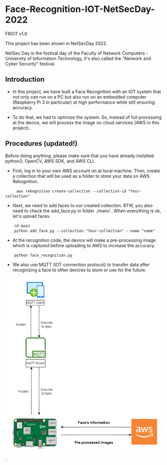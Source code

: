 # Face-Recognition-IOT-NetSecDay-2022

FRIOT v1.0

This project has been shown in NetSecDay 2022.

NetSec Day is the festival day of the Faculty of Network Computers - University of Information Technology, it's also called the "Network and Cyber Security" festival.

## Introduction
 - In this project, we have built a Face Recognition with an IOT system that not only can run on a PC but also run on an embedded computer (Raspberry Pi 3 in particular) at high performance while still ensuring accuracy.

 - To do that, we had to optimize the system. So, instead of full processing at the device, we will process the image on cloud services (AWS in this project).
 
## Procedures (updated!)
Before doing anything, please make sure that you have already installed python3, OpenCV, AWS SDK, and AWS CLI.
 
 - First, log in to your own AWS account on at local machine. Then, create a collection that will be used as a folder to store your data on AWS Rekognition.
```
     aws rekognition create-collection --collection-id "Your-collection"
```

 - Next, we need to add faces to our created collection. BTW, you also need to check the add_face.py in folder ./main/ . When everything is ok, let's upload faces.
```
    cd main
    python add_face.py --collection "Your-collection" --name "name"
```

 - At the recognition code, the device will make a pre-processing image which is captured before uploading to AWS to increase the accuracy.
```
    python face_recognition.py
```
 - We also use MQTT (IOT connection protocol) to transfer data after recognizing a face to other devices to store or use for the future.

![proc](/images/image.png "proc").